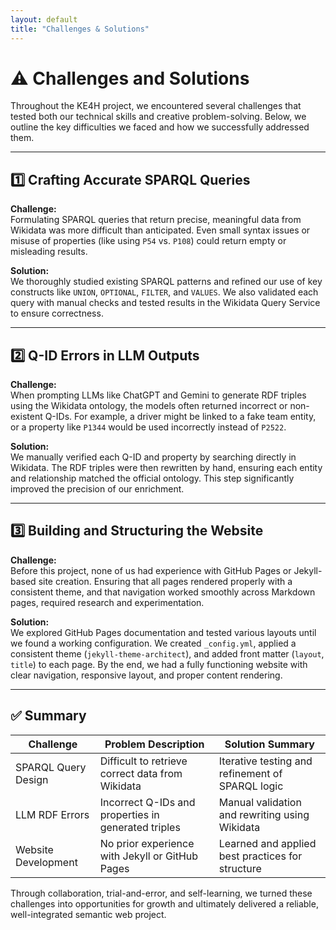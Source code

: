```yaml
---
layout: default
title: "Challenges & Solutions"
---
```


# ⚠️ Challenges and Solutions

Throughout the KE4H project, we encountered several challenges that tested both our technical skills and creative problem-solving. Below, we outline the key difficulties we faced and how we successfully addressed them.

---

## 1️⃣ Crafting Accurate SPARQL Queries

**Challenge:**  
Formulating SPARQL queries that return precise, meaningful data from Wikidata was more difficult than anticipated. Even small syntax issues or misuse of properties (like using `P54` vs. `P108`) could return empty or misleading results.

**Solution:**  
We thoroughly studied existing SPARQL patterns and refined our use of key constructs like `UNION`, `OPTIONAL`, `FILTER`, and `VALUES`. We also validated each query with manual checks and tested results in the Wikidata Query Service to ensure correctness.

---

## 2️⃣ Q-ID Errors in LLM Outputs

**Challenge:**  
When prompting LLMs like ChatGPT and Gemini to generate RDF triples using the Wikidata ontology, the models often returned incorrect or non-existent Q-IDs. For example, a driver might be linked to a fake team entity, or a property like `P1344` would be used incorrectly instead of `P2522`.

**Solution:**  
We manually verified each Q-ID and property by searching directly in Wikidata. The RDF triples were then rewritten by hand, ensuring each entity and relationship matched the official ontology. This step significantly improved the precision of our enrichment.

---

## 3️⃣ Building and Structuring the Website

**Challenge:**  
Before this project, none of us had experience with GitHub Pages or Jekyll-based site creation. Ensuring that all pages rendered properly with a consistent theme, and that navigation worked smoothly across Markdown pages, required research and experimentation.

**Solution:**  
We explored GitHub Pages documentation and tested various layouts until we found a working configuration. We created `_config.yml`, applied a consistent theme (`jekyll-theme-architect`), and added front matter (`layout`, `title`) to each page. By the end, we had a fully functioning website with clear navigation, responsive layout, and proper content rendering.

---

## ✅ Summary

| Challenge                         | Problem Description                                           | Solution Summary                                |
|----------------------------------|----------------------------------------------------------------|--------------------------------------------------|
| SPARQL Query Design              | Difficult to retrieve correct data from Wikidata              | Iterative testing and refinement of SPARQL logic |
| LLM RDF Errors                   | Incorrect Q-IDs and properties in generated triples           | Manual validation and rewriting using Wikidata   |
| Website Development              | No prior experience with Jekyll or GitHub Pages               | Learned and applied best practices for structure |

Through collaboration, trial-and-error, and self-learning, we turned these challenges into opportunities for growth and ultimately delivered a reliable, well-integrated semantic web project.
